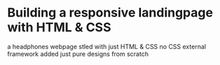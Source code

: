 <h1>Building a responsive landingpage with HTML & CSS </h1>
<p>a headphones webpage stled with just HTML & CSS no CSS external framework added just pure designs from scratch</p>
